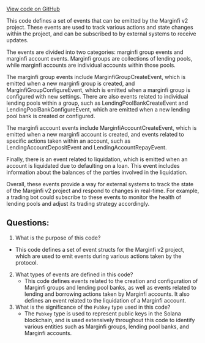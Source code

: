 [View code on GitHub](https://github.com/mrgnlabs/marginfi-v2/programs/marginfi/src/events.rs)

This code defines a set of events that can be emitted by the Marginfi v2 project. These events are used to track various actions and state changes within the project, and can be subscribed to by external systems to receive updates.

The events are divided into two categories: marginfi group events and marginfi account events. Marginfi groups are collections of lending pools, while marginfi accounts are individual accounts within those pools.

The marginfi group events include MarginfiGroupCreateEvent, which is emitted when a new marginfi group is created, and MarginfiGroupConfigureEvent, which is emitted when a marginfi group is configured with new settings. There are also events related to individual lending pools within a group, such as LendingPoolBankCreateEvent and LendingPoolBankConfigureEvent, which are emitted when a new lending pool bank is created or configured.

The marginfi account events include MarginfiAccountCreateEvent, which is emitted when a new marginfi account is created, and events related to specific actions taken within an account, such as LendingAccountDepositEvent and LendingAccountRepayEvent.

Finally, there is an event related to liquidation, which is emitted when an account is liquidated due to defaulting on a loan. This event includes information about the balances of the parties involved in the liquidation.

Overall, these events provide a way for external systems to track the state of the Marginfi v2 project and respond to changes in real-time. For example, a trading bot could subscribe to these events to monitor the health of lending pools and adjust its trading strategy accordingly.
## Questions: 
 1. What is the purpose of this code?
   - This code defines a set of event structs for the Marginfi v2 project, which are used to emit events during various actions taken by the protocol.
2. What types of events are defined in this code?
   - This code defines events related to the creation and configuration of Marginfi groups and lending pool banks, as well as events related to lending and borrowing actions taken by Marginfi accounts. It also defines an event related to the liquidation of a Marginfi account.
3. What is the significance of the `Pubkey` type used in this code?
   - The `Pubkey` type is used to represent public keys in the Solana blockchain, and is used extensively throughout this code to identify various entities such as Marginfi groups, lending pool banks, and Marginfi accounts.